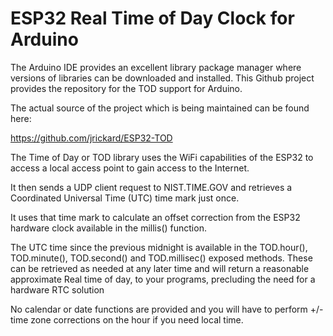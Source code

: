 # ESP32 Real Time of Day Clock for Arduino
The Arduino IDE provides an excellent library package manager where versions of libraries can be downloaded and installed.  This Github project provides the repository for the TOD support for Arduino.

The actual source of the project which is being maintained can be found here:

https://github.com/jrickard/ESP32-TOD

The Time of Day or TOD library uses the WiFi capabilities of the ESP32 to 
access a local access point to gain access to the Internet.

It then sends a UDP client request to NIST.TIME.GOV and retrieves a Coordinated
Universal Time (UTC) time mark just once.

It uses that time mark to calculate an offset correction from the ESP32 hardware clock
available in the millis() function.

The UTC time since the previous midnight is available in the TOD.hour(), TOD.minute(),
TOD.second() and TOD.millisec() exposed methods.  These can be retrieved as needed
at any later time and will return a reasonable approximate Real time of day, to your
programs, precluding the need for a hardware RTC solution

No calendar or date functions are provided and you will have to perform +/- 
time zone corrections on the hour if you need local time.
